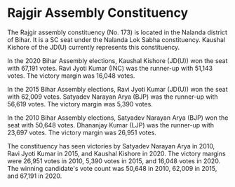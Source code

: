 # Rajgir Assembly Constituency

The Rajgir assembly constituency (No. 173) is located in the Nalanda district of Bihar. It is a SC seat under the Nalanda Lok Sabha constituency. Kaushal Kishore of the JD(U) currently represents this constituency.

In the 2020 Bihar Assembly elections, Kaushal Kishore (JD(U)) won the seat with 67,191 votes. Ravi Jyoti Kumar (INC) was the runner-up with 51,143 votes. The victory margin was 16,048 votes.

In the 2015 Bihar Assembly elections, Ravi Jyoti Kumar (JD(U)) won the seat with 62,009 votes. Satyadev Narayan Arya (BJP) was the runner-up with 56,619 votes. The victory margin was 5,390 votes.

In the 2010 Bihar Assembly elections, Satyadev Narayan Arya (BJP) won the seat with 50,648 votes. Dhananjay Kumar (LJP) was the runner-up with 23,697 votes. The victory margin was 26,951 votes.

The constituency has seen victories by Satyadev Narayan Arya in 2010, Ravi Jyoti Kumar in 2015, and Kaushal Kishore in 2020. The victory margins were 26,951 votes in 2010, 5,390 votes in 2015, and 16,048 votes in 2020. The winning candidate's vote count was 50,648 in 2010, 62,009 in 2015, and 67,191 in 2020.
